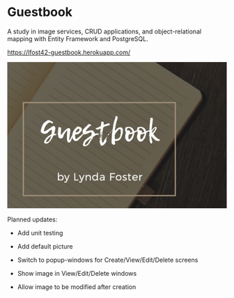 # Guestbook

A study in image services, CRUD applications, and object-relational mapping with Entity Framework and PostgreSQL.

https://lfost42-guestbook.herokuapp.com/

![My App](./Guestbook/wwwroot/img/app.png)

Planned updates:

- Add unit testing

- Add default picture

- Switch to popup-windows for Create/View/Edit/Delete screens

- Show image in View/Edit/Delete windows

- Allow image to be modified after creation
